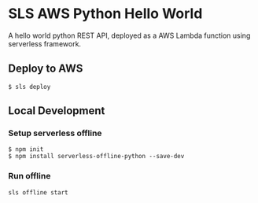 # SLS AWS Python Hello World
A hello world python REST API, deployed as a AWS Lambda function using serverless framework.

## Deploy to AWS
```shell script
$ sls deploy
```

## Local Development
### Setup serverless offline
```shell script
$ npm init
$ npm install serverless-offline-python --save-dev
```

### Run offline
```shell script
sls offline start
```